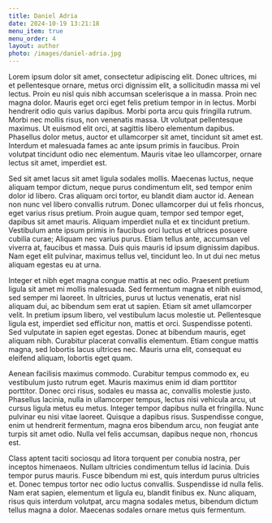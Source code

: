 ```yaml
---
title: Daniel Adria
date: 2024-10-19 13:21:18
menu_item: true
menu_order: 4
layout: author
photo: /images/daniel-adria.jpg
---
```


Lorem ipsum dolor sit amet, consectetur adipiscing elit. Donec ultrices, mi et pellentesque ornare, metus orci dignissim elit, a sollicitudin massa mi vel lectus. Proin eu nisl quis nibh accumsan scelerisque a in massa. Proin nec magna dolor. Mauris eget orci eget felis pretium tempor in in lectus. Morbi hendrerit odio quis varius dapibus. Morbi porta arcu quis fringilla rutrum. Morbi nec mollis risus, non venenatis massa. Ut volutpat pellentesque maximus. Ut euismod elit orci, at sagittis libero elementum dapibus. Phasellus dolor metus, auctor et ullamcorper sit amet, tincidunt sit amet est. Interdum et malesuada fames ac ante ipsum primis in faucibus. Proin volutpat tincidunt odio nec elementum. Mauris vitae leo ullamcorper, ornare lectus sit amet, imperdiet est.

Sed sit amet lacus sit amet ligula sodales mollis. Maecenas luctus, neque aliquam tempor dictum, neque purus condimentum elit, sed tempor enim dolor id libero. Cras aliquam orci tortor, eu blandit diam auctor id. Aenean non nunc vel libero convallis rutrum. Donec ullamcorper dui ut felis rhoncus, eget varius risus pretium. Proin augue quam, tempor sed tempor eget, dapibus sit amet mauris. Aliquam imperdiet nulla et ex tincidunt pretium. Vestibulum ante ipsum primis in faucibus orci luctus et ultrices posuere cubilia curae; Aliquam nec varius purus. Etiam tellus ante, accumsan vel viverra at, faucibus et massa. Duis quis mauris id ipsum dignissim dapibus. Nam eget elit pulvinar, maximus tellus vel, tincidunt leo. In ut dui nec metus aliquam egestas eu at urna.

Integer et nibh eget magna congue mattis at nec odio. Praesent pretium ligula sit amet mi mollis malesuada. Sed fermentum magna et nibh euismod, sed semper mi laoreet. In ultricies, purus ut luctus venenatis, erat nisl aliquam dui, ac bibendum sem erat ut sapien. Etiam sit amet ullamcorper velit. In pretium ipsum libero, vel vestibulum lacus molestie ut. Pellentesque ligula est, imperdiet sed efficitur non, mattis et orci. Suspendisse potenti. Sed vulputate in sapien eget egestas. Donec at bibendum mauris, eget aliquam nibh. Curabitur placerat convallis elementum. Etiam congue mattis magna, sed lobortis lacus ultrices nec. Mauris urna elit, consequat eu eleifend aliquam, lobortis eget quam.

Aenean facilisis maximus commodo. Curabitur tempus commodo ex, eu vestibulum justo rutrum eget. Mauris maximus enim id diam porttitor porttitor. Donec orci risus, sodales eu massa ac, convallis molestie justo. Phasellus lacinia, nulla in ullamcorper tempus, lectus nisi vehicula arcu, ut cursus ligula metus eu metus. Integer tempor dapibus nulla et fringilla. Nunc pulvinar eu nisi vitae laoreet. Quisque a dapibus risus. Suspendisse congue, enim ut hendrerit fermentum, magna eros bibendum arcu, non feugiat ante turpis sit amet odio. Nulla vel felis accumsan, dapibus neque non, rhoncus est.

Class aptent taciti sociosqu ad litora torquent per conubia nostra, per inceptos himenaeos. Nullam ultricies condimentum tellus id lacinia. Duis tempor purus mauris. Fusce bibendum mi est, quis interdum purus ultricies et. Donec tempus tortor nec odio luctus convallis. Suspendisse id nulla felis. Nam erat sapien, elementum et ligula eu, blandit finibus ex. Nunc aliquam, risus quis interdum volutpat, arcu magna sodales metus, bibendum dictum tellus magna a dolor. Maecenas sodales ornare metus quis fermentum.